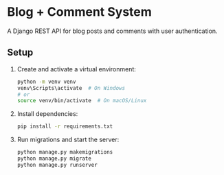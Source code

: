 # Blog + Comment System

A Django REST API for blog posts and comments with user authentication.

## Setup

1. Create and activate a virtual environment:
   ```sh
   python -m venv venv
   venv\Scripts\activate  # On Windows
   # or
   source venv/bin/activate  # On macOS/Linux
   ```
2. Install dependencies:
   ```sh
   pip install -r requirements.txt
   ```
3. Run migrations and start the server:
   ```sh
   python manage.py makemigrations
   python manage.py migrate
   python manage.py runserver
   ```
